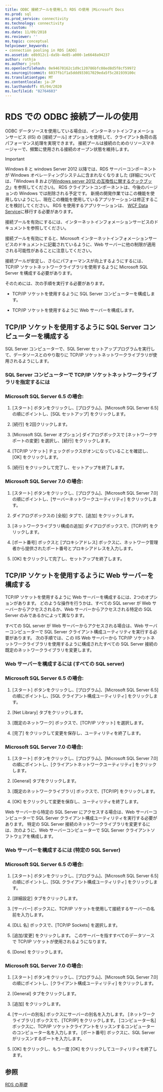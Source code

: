 ```yaml
---
title: ODBC 接続プールを使用した RDS の使用 |Microsoft Docs
ms.prod: sql
ms.prod_service: connectivity
ms.technology: connectivity
ms.custom: ''
ms.date: 11/09/2018
ms.reviewer: ''
ms.topic: conceptual
helpviewer_keywords:
- connection pooling in RDS [ADO]
ms.assetid: e8b912c1-da5b-4e85-a000-1e6648a94237
author: rothja
ms.author: jroth
ms.openlocfilehash: 0e94670162c1d9c120786bfc08ed8d5f8cf59972
ms.sourcegitcommit: 6037fb1f1a5ddd933017029eda5f5c281939100c
ms.translationtype: MT
ms.contentlocale: ja-JP
ms.lasthandoff: 05/04/2020
ms.locfileid: "82764603"
---
```

# <a name="using-rds-with-odbc-connection-pooling"></a>RDS での ODBC 接続プールの使用
ODBC データソースを使用している場合は、インターネットインフォメーションサービス (IIS) の [接続プール] オプションを使用して、クライアント負荷の高パフォーマンス処理を実現できます。 接続プールは接続のためのリソースマネージャーで、頻繁に使用される接続のオープン状態を維持します。  
  
> [!IMPORTANT]
>  Windows 8 と windows Server 2012 以降では、RDS サーバーコンポーネントが Windows オペレーティングシステムに含まれなくなりました (詳細については、「Windows 8 および[Windows server 2012 の互換性に関するクックブック](https://www.microsoft.com/download/details.aspx?id=27416)」を参照してください)。 RDS クライアントコンポーネントは、今後のバージョンの Windows では削除される予定です。 新規の開発作業ではこの機能を使用しないようにし、現在この機能を使用しているアプリケーションは修正することを検討してください。 RDS を使用するアプリケーションは、 [WCF Data Service](https://go.microsoft.com/fwlink/?LinkId=199565)に移行する必要があります。  
  
 接続プールを有効にするには、インターネットインフォメーションサービスのドキュメントを参照してください。  
  
 接続プールを有効にすると、Microsoft インターネットインフォメーションサービスのドキュメントに記載されているように、Web サーバーに他の制限が適用される可能性があることに注意してください。  
  
 接続プールが安定し、さらにパフォーマンスが向上するようにするには、TCP/IP ソケットネットワークライブラリを使用するように Microsoft SQL Server を構成する必要があります。  
  
 そのためには、次の手順を実行する必要があります。  
  
-   TCP/IP ソケットを使用するように SQL Server コンピューターを構成します。  
  
-   TCP/IP ソケットを使用するように Web サーバーを構成します。  
  
## <a name="configuring-the-sql-server-computer-to-use-tcpip-sockets"></a>TCP/IP ソケットを使用するように SQL Server コンピューターを構成する  
 SQL Server コンピューターで、SQL Server セットアッププログラムを実行して、データソースとのやり取りに TCP/IP ソケットネットワークライブラリが使用されるようにします。  
  
### <a name="to-specify-the-tcpip-socket-network-library-on-the-sql-server-computer"></a>SQL Server コンピューターで TCP/IP ソケットネットワークライブラリを指定するには  
  
### <a name="in-microsoft-sql-server-65"></a>Microsoft SQL Server 6.5 の場合:  
  
1.  [スタート] ボタンをクリックし、[プログラム]、[Microsoft SQL Server 6.5] の順にポイントし、[SQL セットアップ] をクリックします。  
  
2.  [続行] を2回クリックします。  
  
3.  [Microsoft SQL Server オプション] ダイアログボックスで [ネットワークサポートの変更] を選択し、[続行] をクリックします。  
  
4.  [TCP/IP ソケット] チェックボックスがオンになっていることを確認し、[OK] をクリックします。  
  
5.  [続行] をクリックして完了し、セットアップを終了します。  
  
### <a name="in-microsoft-sql-server-70"></a>Microsoft SQL Server 7.0 の場合:  
  
1.  [スタート] ボタンをクリックし、[プログラム]、[Microsoft SQL Server 7.0] の順にポイントし、[サーバーネットワークユーティリティ] をクリックします。  
  
2.  ダイアログボックスの [全般] タブで、[追加] をクリックします。  
  
3.  [ネットワークライブラリ構成の追加] ダイアログボックスで、[TCP/IP] をクリックします。  
  
4.  [ポート番号] ボックスと [プロキシアドレス] ボックスに、ネットワーク管理者から提供されたポート番号とプロキシアドレスを入力します。  
  
5.  [OK] をクリックして完了し、セットアップを終了します。  
  
## <a name="configuring-the-web-server-to-use-tcpip-sockets"></a>TCP/IP ソケットを使用するように Web サーバーを構成する  
 TCP/IP ソケットを使用するように Web サーバーを構成するには、2つのオプションがあります。 どのような操作を行うかは、すべての SQL server が Web サーバーからアクセスされるか、Web サーバーからアクセスされる特定の SQL Server のみであるかによって異なります。  
  
 すべての SQL server が Web サーバーからアクセスされる場合は、Web サーバーコンピューターで SQL Server クライアント構成ユーティリティを実行する必要があります。 次の手順では、この IIS Web サーバーから TCP/IP ソケットネットワークライブラリを使用するように構成されたすべての SQL Server 接続の既定のネットワークライブラリを変更します。  
  
### <a name="to-configure-the-web-server-all-sql-servers"></a>Web サーバーを構成するには (すべての SQL server)  
  
### <a name="for-microsoft-sql-server-65"></a>Microsoft SQL Server 6.5 の場合:  
  
1.  [スタート] ボタンをクリックし、[プログラム]、[Microsoft SQL Server 6.5] の順にポイントし、[SQL クライアント構成ユーティリティ] をクリックします。  
  
2.  [Net Library] タブをクリックします。  
  
3.  [既定のネットワーク] ボックスで、[TCP/IP ソケット] を選択します。  
  
4.  [完了] をクリックして変更を保存し、ユーティリティを終了します。  
  
### <a name="for-microsoft-sql-server-70"></a>Microsoft SQL Server 7.0 の場合:  
  
1.  [スタート] ボタンをクリックし、[プログラム]、[Microsoft SQL Server 7.0] の順にポイントし、[クライアントネットワークユーティリティ] をクリックします。  
  
2.  [General] タブをクリックします。  
  
3.  [既定のネットワークライブラリ] ボックスで、[TCP/IP] をクリックします。  
  
4.  [OK] をクリックして変更を保存し、ユーティリティを終了します。  
  
 Web サーバーから特定の SQL Server にアクセスする場合は、Web サーバーコンピューターで SQL Server クライアント構成ユーティリティを実行する必要があります。 特定の SQL Server 接続のネットワークライブラリを変更するには、次のように、Web サーバーコンピューターで SQL Server クライアントソフトウェアを構成します。  
  
### <a name="to-configure-the-web-server-a-specific-sql-server"></a>Web サーバーを構成するには (特定の SQL Server)  
  
### <a name="for-microsoft-sql-server-65"></a>Microsoft SQL Server 6.5 の場合:  
  
1.  [スタート] ボタンをクリックし、[プログラム]、[Microsoft SQL Server 6.5] の順にポイントし、[SQL クライアント構成ユーティリティ] をクリックします。  
  
2.  [詳細設定] タブをクリックします。  
  
3.  [サーバー] ボックスに、TCP/IP ソケットを使用して接続するサーバーの名前を入力します。  
  
4.  [DLL 名] ボックスで、[TCP/IP Sockets] を選択します。  
  
5.  [追加/変更] をクリックします。 このサーバーを指すすべてのデータソースで TCP/IP ソケットが使用されるようになります。  
  
6.  [Done] をクリックします。  
  
### <a name="for-microsoft-sql-server-70"></a>Microsoft SQL Server 7.0 の場合:  
  
1.  [スタート] ボタンをクリックし、[プログラム]、[Microsoft SQL Server 7.0] の順にポイントし、[クライアント構成ユーティリティ] をクリックします。  
  
2.  [General] タブをクリックします。  
  
3.  [追加] をクリックします。  
  
4.  [サーバーの別名] ボックスにサーバーの別名を入力します。 [ネットワークライブラリ] ボックスで、[TCP/IP] をクリックします。 [コンピューター名] ボックスに、TCP/IP ソケットクライアントをリッスンするコンピューターのコンピューター名を入力します。 [ポート番号] ボックスに、SQL Server がリッスンするポートを入力します。  
  
5.  [OK] をクリックし、もう一度 [OK] をクリックしてユーティリティを終了します。  
  
## <a name="see-also"></a>参照  
 [RDS の基礎](../../../ado/guide/remote-data-service/rds-fundamentals.md)






















